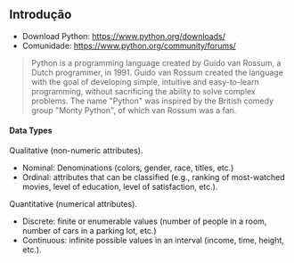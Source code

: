 ## Introdução
- Download Python: https://www.python.org/downloads/
- Comunidade: https://www.python.org/community/forums/

> Python is a programming language created by Guido van Rossum, a Dutch programmer, in 1991. Guido van Rossum created the language with the goal of developing simple, intuitive and easy-to-learn programming, without sacrificing the ability to solve complex problems. The name "Python" was inspired by the British comedy group "Monty Python", of which van Rossum was a fan.

#### Data Types

Qualitative (non-numeric attributes).
- Nominal: Denominations (colors, gender, race, titles, etc.)
- Ordinal: attributes that can be classified (e.g., ranking of most-watched movies, level of education, level of satisfaction, etc.).

Quantitative (numerical attributes).
- Discrete: finite or enumerable values ​​(number of people in a room, number of cars in a parking lot, etc.)
- Continuous: infinite possible values ​​in an interval (income, time, height, etc.).
